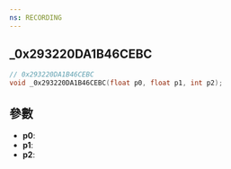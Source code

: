 ```yaml
---
ns: RECORDING
---
```

## _0x293220DA1B46CEBC

```c
// 0x293220DA1B46CEBC
void _0x293220DA1B46CEBC(float p0, float p1, int p2);
```


## 參數
* **p0**: 
* **p1**: 
* **p2**: 


